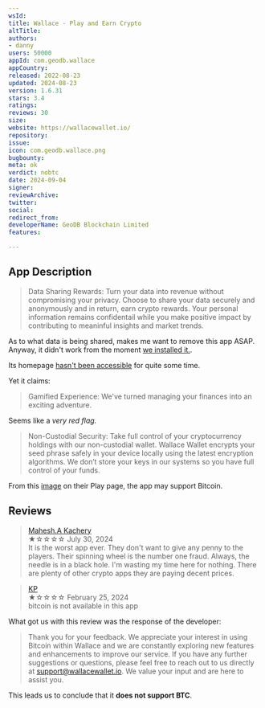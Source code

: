 ```yaml
---
wsId: 
title: Wallace - Play and Earn Crypto
altTitle: 
authors:
- danny
users: 50000
appId: com.geodb.wallace
appCountry: 
released: 2022-08-23
updated: 2024-08-23
version: 1.6.31
stars: 3.4
ratings: 
reviews: 30
size: 
website: https://wallacewallet.io/
repository: 
issue: 
icon: com.geodb.wallace.png
bugbounty: 
meta: ok
verdict: nobtc
date: 2024-09-04
signer: 
reviewArchive: 
twitter: 
social: 
redirect_from: 
developerName: GeoDB Blockchain Limited
features: 

---
```


## App Description

> Data Sharing Rewards: Turn your data into revenue without compromising your privacy. Choose to share your data securely and anonymously and in return, earn crypto rewards. Your personal information remains confidentail while you make positive impact by contributing to meaninful insights and market trends. 

As to what data is being shared, makes me want to remove this app ASAP. Anyway, it didn't work from the moment [we installed it.](https://x.com/BitcoinWalletz/status/1831298909903495432). 

Its homepage [hasn't been accessible](https://web.archive.org/web/20240401000000*/https://wallacewallet.io) for quite some time.

Yet it claims:

> Gamified Experience: We've turned managing your finances into an exciting adventure.

Seems like a *very red flag.*

> Non-Custodial Security: Take full control of your cryptocurrency holdings with our non-custodial wallet. Wallace Wallet encrypts your seed phrase safely in your device locally using the latest encryption algorithms. We don’t store your keys in our systems so you have full control of your funds. 

From this [image](https://play-lh.googleusercontent.com/2arAZp70_lunHBOb7hC4MegxLEgEDxlp_ARJ-xnEstcVgYr_sKJDqSxitoSdvDAKZPg=w2560-h1440) on their Play page, the app may support Bitcoin. 

## Reviews

> [Mahesh.A Kachery](https://play.google.com/store/apps/details?id=com.geodb.wallace)<br>
  ★☆☆☆☆ July 30, 2024 <br>
       It is the worst app ever. They don't want to give any penny to the players. Their spinning wheel is the number one fraud. Always, the needle is in a black hole. I'm wasting my time here for nothing. There are plenty of other crypto apps they are paying decent prices.

> [KP](https://play.google.com/store/apps/details?id=com.geodb.wallace)<br>
  ★☆☆☆☆ February 25, 2024 <br>
       bitcoin is not available in this app

What got us with this review was the response of the developer: 

> Thank you for your feedback. We appreciate your interest in using Bitcoin within Wallace and we are constantly exploring new features and enhancements to improve our service. If you have any further suggestions or questions, please feel free to reach out to us directly at support@wallacewallet.io. We value your input and are here to assist you.

This leads us to conclude that it **does not support BTC**.